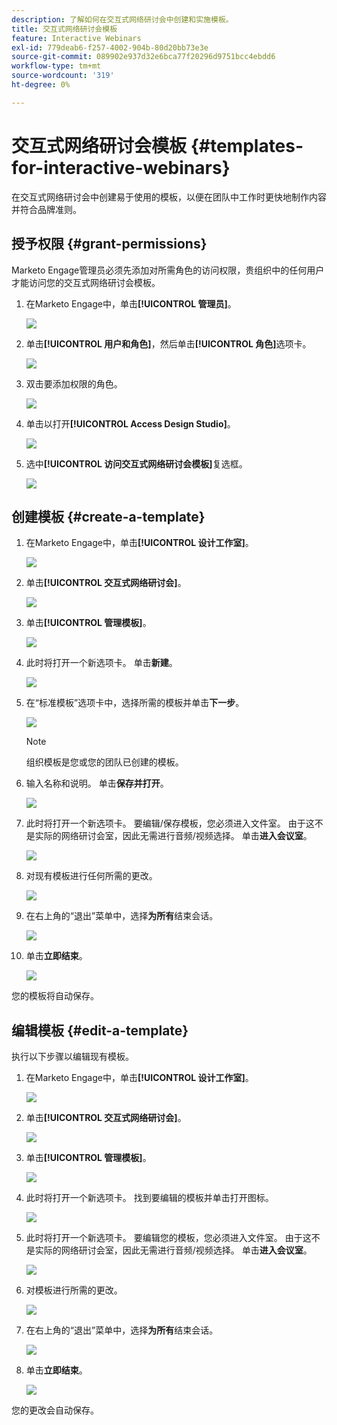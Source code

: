 ```yaml
---
description: 了解如何在交互式网络研讨会中创建和实施模板。
title: 交互式网络研讨会模板
feature: Interactive Webinars
exl-id: 779deab6-f257-4002-904b-80d20bb73e3e
source-git-commit: 089902e937d32e6bca77f20296d9751bcc4ebdd6
workflow-type: tm+mt
source-wordcount: '319'
ht-degree: 0%

---
```


# 交互式网络研讨会模板 {#templates-for-interactive-webinars}

在交互式网络研讨会中创建易于使用的模板，以便在团队中工作时更快地制作内容并符合品牌准则。

## 授予权限 {#grant-permissions}

Marketo Engage管理员必须先添加对所需角色的访问权限，贵组织中的任何用户才能访问您的交互式网络研讨会模板。

1. 在Marketo Engage中，单击&#x200B;**[!UICONTROL 管理员]**。

   ![](assets/templates-for-interactive-webinars-1.png)

1. 单击&#x200B;**[!UICONTROL 用户和角色]**，然后单击&#x200B;**[!UICONTROL 角色]**&#x200B;选项卡。

   ![](assets/templates-for-interactive-webinars-2.png)

1. 双击要添加权限的角色。

   ![](assets/templates-for-interactive-webinars-3.png)

1. 单击以打开&#x200B;**[!UICONTROL Access Design Studio]**。

   ![](assets/templates-for-interactive-webinars-4.png)

1. 选中&#x200B;**[!UICONTROL 访问交互式网络研讨会模板]**&#x200B;复选框。

   ![](assets/templates-for-interactive-webinars-5.png)

## 创建模板 {#create-a-template}

1. 在Marketo Engage中，单击&#x200B;**[!UICONTROL 设计工作室]**。

   ![](assets/templates-for-interactive-webinars-6.png)

1. 单击&#x200B;**[!UICONTROL 交互式网络研讨会]**。

   ![](assets/templates-for-interactive-webinars-7.png)

1. 单击&#x200B;**[!UICONTROL 管理模板]**。

   ![](assets/templates-for-interactive-webinars-8.png)

1. 此时将打开一个新选项卡。 单击&#x200B;**新建**。

   ![](assets/templates-for-interactive-webinars-9.png)

1. 在“标准模板”选项卡中，选择所需的模板并单击&#x200B;**下一步**。

   ![](assets/templates-for-interactive-webinars-10.png)

   >[!NOTE]
   >
   >组织模板是您或您的团队已创建的模板。

1. 输入名称和说明。 单击&#x200B;**保存并打开**。

   ![](assets/templates-for-interactive-webinars-11.png)

1. 此时将打开一个新选项卡。 要编辑/保存模板，您必须进入文件室。 由于这不是实际的网络研讨会室，因此无需进行音频/视频选择。 单击&#x200B;**进入会议室**。

   ![](assets/templates-for-interactive-webinars-12.png)

1. 对现有模板进行任何所需的更改。

   ![](assets/templates-for-interactive-webinars-13.png)

1. 在右上角的“退出”菜单中，选择&#x200B;**为所有**&#x200B;结束会话。

   ![](assets/templates-for-interactive-webinars-14.png)

1. 单击&#x200B;**立即结束**。

   ![](assets/templates-for-interactive-webinars-15.png)

您的模板将自动保存。

## 编辑模板 {#edit-a-template}

执行以下步骤以编辑现有模板。

1. 在Marketo Engage中，单击&#x200B;**[!UICONTROL 设计工作室]**。

   ![](assets/templates-for-interactive-webinars-16.png)

1. 单击&#x200B;**[!UICONTROL 交互式网络研讨会]**。

   ![](assets/templates-for-interactive-webinars-17.png)

1. 单击&#x200B;**[!UICONTROL 管理模板]**。

   ![](assets/templates-for-interactive-webinars-18.png)

1. 此时将打开一个新选项卡。 找到要编辑的模板并单击打开图标。

   ![](assets/templates-for-interactive-webinars-19.png)

1. 此时将打开一个新选项卡。 要编辑您的模板，您必须进入文件室。 由于这不是实际的网络研讨会室，因此无需进行音频/视频选择。 单击&#x200B;**进入会议室**。

   ![](assets/templates-for-interactive-webinars-20.png)

1. 对模板进行所需的更改。

   ![](assets/templates-for-interactive-webinars-21.png)

1. 在右上角的“退出”菜单中，选择&#x200B;**为所有**&#x200B;结束会话。

   ![](assets/templates-for-interactive-webinars-22.png)

1. 单击&#x200B;**立即结束**。

   ![](assets/templates-for-interactive-webinars-23.png)

您的更改会自动保存。
